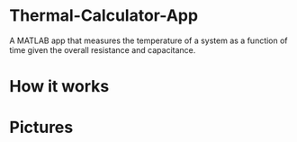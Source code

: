 # Thermal-Calculator-App
A MATLAB app that measures the temperature of a system as a function of time given the overall resistance and capacitance.

# How it works

# Pictures

